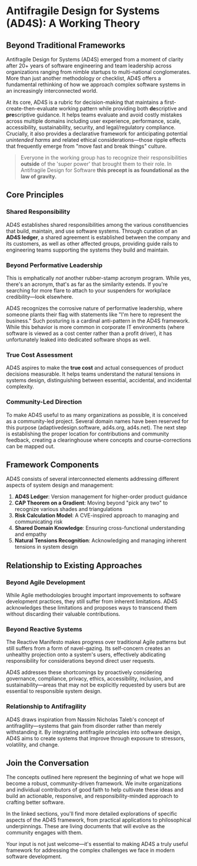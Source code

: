 # Antifragile Design for Systems (AD4S): A Working Theory

## Beyond Traditional Frameworks

Antifragile Design for Systems (AD4S) emerged from a moment of clarity after 20+ years of software engineering and team leadership across organizations ranging from nimble startups to multi-national conglomerates. More than just another methodology or checklist, AD4S offers a fundamental rethinking of how we approach complex software systems in an increasingly interconnected world.

At its core, AD4S is a rubric for decision-making that maintains a first-create-then-evaluate working pattern while providing both **de**scriptive and **pre**scriptive guidance. It helps teams evaluate and avoid costly mistakes across multiple domains including user experience, performance, scale, accessibility, sustainability, security, and legal/regulatory compliance. Crucially, it also provides a declarative framework for anticipating potential *unintended harms* and related ethical considerations—those ripple effects that frequently emerge from "move fast and break things" culture.

> Everyone in the working group has to recognize their responsibilities **outside** of the 'super power' that brought them to their role. In Antifragile Design for Software **this precept is as foundational as the law of gravity.**

## Core Principles

### Shared Responsibility

AD4S establishes shared responsibilities among the various constituencies that build, maintain, and use software systems. Through curation of an **AD4S ledger**, a shared agreement is established between the company and its customers, as well as other affected groups, providing guide rails to engineering teams supporting the systems they build and maintain.

### Beyond Performative Leadership

This is emphatically *not* another rubber-stamp acronym program. While yes, there's an acronym, that's as far as the similarity extends. If you're searching for more flare to attach to your suspenders for workplace credibility—look elsewhere. 

AD4S recognizes the corrosive nature of performative leadership, where someone plants their flag with statements like "I'm here to represent the business." Such posturing is a cardinal anti-pattern in the AD4S framework. While this behavior is more common in corporate IT environments (where software is viewed as a cost center rather than a profit driver), it has unfortunately leaked into dedicated software shops as well.

### True Cost Assessment

AD4S aspires to make the **true cost** and actual consequences of product decisions measurable. It helps teams understand the natural tensions in systems design, distinguishing between essential, accidental, and incidental complexity.

### Community-Led Direction

To make AD4S useful to as many organizations as possible, it is conceived as a community-led project. Several domain names have been reserved for this purpose (adaptivedesign.software, ad4s.org, ad4s.net). The next step is establishing the proper location for contributions and community feedback, creating a clearinghouse where concepts and course-corrections can be mapped out.

## Framework Components

AD4S consists of several interconnected elements addressing different aspects of system design and management:

1. **AD4S Ledger**: Version management for higher-order product guidance
2. **CAP Theorem on a Gradient**: Moving beyond "pick any two" to recognize various shades and triangulations
3. **Risk Calculation Model**: A CVE-inspired approach to managing and communicating risk
4. **Shared Domain Knowledge**: Ensuring cross-functional understanding and empathy
5. **Natural Tensions Recognition**: Acknowledging and managing inherent tensions in system design

## Relationship to Existing Approaches

### Beyond Agile Development

While Agile methodologies brought important improvements to software development practices, they still suffer from inherent limitations. AD4S acknowledges these limitations and proposes ways to transcend them without discarding their valuable contributions.

### Beyond Reactive Systems

The Reactive Manifesto makes progress over traditional Agile patterns but still suffers from a form of navel-gazing. Its self-concern creates an unhealthy projection onto a system's users, effectively abdicating responsibility for considerations beyond direct user requests. 

AD4S addresses these shortcomings by proactively considering governance, compliance, privacy, ethics, accessibility, inclusion, and sustainability—areas that may not be explicitly requested by users but are essential to responsible system design.

### Relationship to Antifragility

AD4S draws inspiration from Nassim Nicholas Taleb's concept of antifragility—systems that gain from disorder rather than merely withstanding it. By integrating antifragile principles into software design, AD4S aims to create systems that improve through exposure to stressors, volatility, and change.

## Join the Conversation

The concepts outlined here represent the beginning of what we hope will become a robust, community-driven framework. We invite organizations and individual contributors of good faith to help cultivate these ideas and build an actionable, responsive, and responsibility-minded approach to crafting better software.

In the linked sections, you'll find more detailed explorations of specific aspects of the AD4S framework, from practical applications to philosophical underpinnings. These are living documents that will evolve as the community engages with them.

Your input is not just welcome—it's essential to making AD4S a truly useful framework for addressing the complex challenges we face in modern software development.
